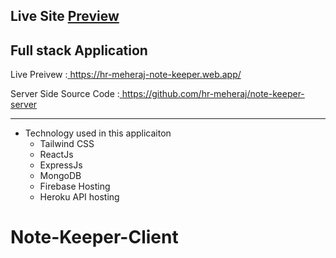 ## Live Site [Preview](https://hr-meheraj-note-keeper.web.app/)

## Full stack Application

Live Preivew :<a href='https://hr-meheraj-note-keeper.web.app/' target="_blank"> https://hr-meheraj-note-keeper.web.app/</a>

Server Side Source Code :<a href='https://github.com/hr-meheraj/note-keeper-server'>  https://github.com/hr-meheraj/note-keeper-server</a>

----------------------------------------------

- Technology used in this applicaiton
  - Tailwind CSS
  - ReactJs
  - ExpressJs
  - MongoDB
  - Firebase Hosting
  - Heroku API hosting
# Note-Keeper-Client
